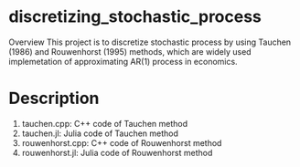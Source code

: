 # discretizing_stochastic_process

Overview
This project is to discretize stochastic process by using Tauchen (1986) and Rouwenhorst (1995) methods, which are widely used implemetation of approximating AR(1) process in economics.


# Description

1. tauchen.cpp: C++ code of Tauchen method
2. tauchen.jl: Julia code of Tauchen method
3. rouwenhorst.cpp: C++ code of Rouwenhorst method
4. rouwenhorst.jl: Julia code of Rouwenhorst method
